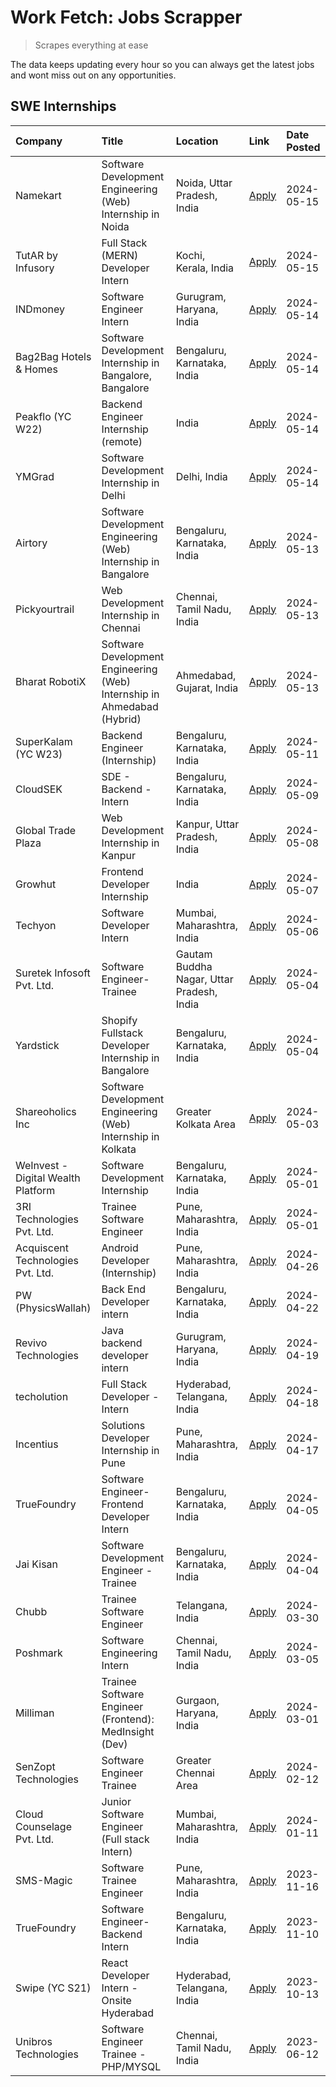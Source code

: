 # Work Fetch: Jobs Scrapper
> Scrapes everything at ease

The data keeps updating every hour so you can always get the latest jobs and wont miss out on any opportunities.

## SWE Internships
<!--START_SECTION:workfetch-->
| Company                            | Title                                                                   | Location                                  | Link                                                                                                                                                                                                                                                                                  | Date Posted   |
|:-----------------------------------|:------------------------------------------------------------------------|:------------------------------------------|:--------------------------------------------------------------------------------------------------------------------------------------------------------------------------------------------------------------------------------------------------------------------------------------|:--------------|
| Namekart                           | Software Development Engineering (Web) Internship in Noida              | Noida, Uttar Pradesh, India               | [Apply](https://in.linkedin.com/jobs/view/software-development-engineering-web-internship-in-noida-at-namekart-3927112610?position=5&pageNum=0&refId=rktrvc8NgGT6yQaDlgUECA%3D%3D&trackingId=HXY8Elbaa7WkcTF6yJTXkg%3D%3D&trk=public_jobs_jserp-result_search-card)                   | 2024-05-15    |
| TutAR by Infusory                  | Full Stack (MERN) Developer Intern                                      | Kochi, Kerala, India                      | [Apply](https://in.linkedin.com/jobs/view/full-stack-mern-developer-intern-at-tutar-by-infusory-3926190396?position=43&pageNum=0&refId=rktrvc8NgGT6yQaDlgUECA%3D%3D&trackingId=k%2BPfBr9dkzCKM3GfHilS4Q%3D%3D&trk=public_jobs_jserp-result_search-card)                               | 2024-05-15    |
| INDmoney                           | Software Engineer Intern                                                | Gurugram, Haryana, India                  | [Apply](https://in.linkedin.com/jobs/view/software-engineer-intern-at-indmoney-3921625347?position=14&pageNum=0&refId=rktrvc8NgGT6yQaDlgUECA%3D%3D&trackingId=aj7zq6AO3egs0QpzCLFnmw%3D%3D&trk=public_jobs_jserp-result_search-card)                                                  | 2024-05-14    |
| Bag2Bag Hotels & Homes             | Software Development Internship in Bangalore, Bangalore                 | Bengaluru, Karnataka, India               | [Apply](https://in.linkedin.com/jobs/view/software-development-internship-in-bangalore-bangalore-at-bag2bag-hotels-homes-3925888541?position=21&pageNum=0&refId=rktrvc8NgGT6yQaDlgUECA%3D%3D&trackingId=V7T%2Bl84rw140BWVZqL7Rlg%3D%3D&trk=public_jobs_jserp-result_search-card)      | 2024-05-14    |
| Peakflo (YC W22)                   | Backend Engineer Internship (remote)                                    | India                                     | [Apply](https://in.linkedin.com/jobs/view/backend-engineer-internship-remote-at-peakflo-yc-w22-3925243704?position=22&pageNum=0&refId=rktrvc8NgGT6yQaDlgUECA%3D%3D&trackingId=C%2Fn8DaeI4fywjiqqSRiMTg%3D%3D&trk=public_jobs_jserp-result_search-card)                                | 2024-05-14    |
| YMGrad                             | Software Development Internship in Delhi                                | Delhi, India                              | [Apply](https://in.linkedin.com/jobs/view/software-development-internship-in-delhi-at-ymgrad-3925891007?position=41&pageNum=0&refId=rktrvc8NgGT6yQaDlgUECA%3D%3D&trackingId=s48DiqMU8DXoNLcHfQ2pKg%3D%3D&trk=public_jobs_jserp-result_search-card)                                    | 2024-05-14    |
| Airtory                            | Software Development Engineering (Web) Internship in Bangalore          | Bengaluru, Karnataka, India               | [Apply](https://in.linkedin.com/jobs/view/software-development-engineering-web-internship-in-bangalore-at-airtory-3925101275?position=3&pageNum=0&refId=rktrvc8NgGT6yQaDlgUECA%3D%3D&trackingId=K7l1FNSq9frfmhvR4dbxnQ%3D%3D&trk=public_jobs_jserp-result_search-card)                | 2024-05-13    |
| Pickyourtrail                      | Web Development Internship in Chennai                                   | Chennai, Tamil Nadu, India                | [Apply](https://in.linkedin.com/jobs/view/web-development-internship-in-chennai-at-pickyourtrail-3924894949?position=24&pageNum=0&refId=rktrvc8NgGT6yQaDlgUECA%3D%3D&trackingId=ZK9JWkaWBG0kOQHsvrX2fg%3D%3D&trk=public_jobs_jserp-result_search-card)                                | 2024-05-13    |
| Bharat RobotiX                     | Software Development Engineering (Web) Internship in Ahmedabad (Hybrid) | Ahmedabad, Gujarat, India                 | [Apply](https://in.linkedin.com/jobs/view/software-development-engineering-web-internship-in-ahmedabad-hybrid-at-bharat-robotix-3924897657?position=40&pageNum=0&refId=rktrvc8NgGT6yQaDlgUECA%3D%3D&trackingId=U0icTm2hy6kT2KqlS2XRKg%3D%3D&trk=public_jobs_jserp-result_search-card) | 2024-05-13    |
| SuperKalam (YC W23)                | Backend Engineer (Internship)                                           | Bengaluru, Karnataka, India               | [Apply](https://in.linkedin.com/jobs/view/backend-engineer-internship-at-superkalam-yc-w23-3922671591?position=32&pageNum=0&refId=rktrvc8NgGT6yQaDlgUECA%3D%3D&trackingId=xubrE3HLoNHxpik5QntgZg%3D%3D&trk=public_jobs_jserp-result_search-card)                                      | 2024-05-11    |
| CloudSEK                           | SDE - Backend - Intern                                                  | Bengaluru, Karnataka, India               | [Apply](https://in.linkedin.com/jobs/view/sde-backend-intern-at-cloudsek-3920377259?position=31&pageNum=0&refId=rktrvc8NgGT6yQaDlgUECA%3D%3D&trackingId=%2BxxEA5xN0onUr388InKXCw%3D%3D&trk=public_jobs_jserp-result_search-card)                                                      | 2024-05-09    |
| Global Trade Plaza                 | Web Development Internship in Kanpur                                    | Kanpur, Uttar Pradesh, India              | [Apply](https://in.linkedin.com/jobs/view/web-development-internship-in-kanpur-at-global-trade-plaza-3921430242?position=26&pageNum=0&refId=rktrvc8NgGT6yQaDlgUECA%3D%3D&trackingId=f8xXGs%2FAB7Y3P%2BfE97HMMg%3D%3D&trk=public_jobs_jserp-result_search-card)                        | 2024-05-08    |
| Growhut                            | Frontend Developer Internship                                           | India                                     | [Apply](https://in.linkedin.com/jobs/view/frontend-developer-internship-at-growhut-3916739895?position=36&pageNum=0&refId=rktrvc8NgGT6yQaDlgUECA%3D%3D&trackingId=XkgU%2BZr71afgh7xBoIlCCA%3D%3D&trk=public_jobs_jserp-result_search-card)                                            | 2024-05-07    |
| Techyon                            | Software Developer Intern                                               | Mumbai, Maharashtra, India                | [Apply](https://in.linkedin.com/jobs/view/software-developer-intern-at-techyon-3917863085?position=60&pageNum=0&refId=rktrvc8NgGT6yQaDlgUECA%3D%3D&trackingId=SncxKzgyx%2F9niFNzpiXBxQ%3D%3D&trk=public_jobs_jserp-result_search-card)                                                | 2024-05-06    |
| Suretek Infosoft Pvt. Ltd.         | Software Engineer-Trainee                                               | Gautam Buddha Nagar, Uttar Pradesh, India | [Apply](https://in.linkedin.com/jobs/view/software-engineer-trainee-at-suretek-infosoft-pvt-ltd-3916999948?position=38&pageNum=0&refId=rktrvc8NgGT6yQaDlgUECA%3D%3D&trackingId=b04W%2Bepx8faiMJ9vKV2RAA%3D%3D&trk=public_jobs_jserp-result_search-card)                               | 2024-05-04    |
| Yardstick                          | Shopify Fullstack Developer Internship in Bangalore                     | Bengaluru, Karnataka, India               | [Apply](https://in.linkedin.com/jobs/view/shopify-fullstack-developer-internship-in-bangalore-at-yardstick-3917652092?position=42&pageNum=0&refId=rktrvc8NgGT6yQaDlgUECA%3D%3D&trackingId=54LusQvNy6le0QL%2B1G3%2BXA%3D%3D&trk=public_jobs_jserp-result_search-card)                  | 2024-05-04    |
| Shareoholics Inc                   | Software Development Engineering (Web) Internship in Kolkata            | Greater Kolkata Area                      | [Apply](https://in.linkedin.com/jobs/view/software-development-engineering-web-internship-in-kolkata-at-shareoholics-inc-3917065308?position=6&pageNum=0&refId=rktrvc8NgGT6yQaDlgUECA%3D%3D&trackingId=BYUaPbTMhp3zMeR%2BFX5xbg%3D%3D&trk=public_jobs_jserp-result_search-card)       | 2024-05-03    |
| WeInvest - Digital Wealth Platform | Software Development Internship                                         | Bengaluru, Karnataka, India               | [Apply](https://in.linkedin.com/jobs/view/software-development-internship-at-weinvest-digital-wealth-platform-3912867225?position=2&pageNum=0&refId=rktrvc8NgGT6yQaDlgUECA%3D%3D&trackingId=Xyj1vYnaEdB5tSgSRsCncg%3D%3D&trk=public_jobs_jserp-result_search-card)                    | 2024-05-01    |
| 3RI Technologies Pvt. Ltd.         | Trainee Software Engineer                                               | Pune, Maharashtra, India                  | [Apply](https://in.linkedin.com/jobs/view/trainee-software-engineer-at-3ri-technologies-pvt-ltd-3912869178?position=50&pageNum=0&refId=rktrvc8NgGT6yQaDlgUECA%3D%3D&trackingId=iLoMcv6f2mj5Mcj320A5zQ%3D%3D&trk=public_jobs_jserp-result_search-card)                                 | 2024-05-01    |
| Acquiscent Technologies Pvt. Ltd.  | Android Developer (Internship)                                          | Pune, Maharashtra, India                  | [Apply](https://in.linkedin.com/jobs/view/android-developer-internship-at-acquiscent-technologies-pvt-ltd-3909395375?position=53&pageNum=0&refId=rktrvc8NgGT6yQaDlgUECA%3D%3D&trackingId=mDyujK4ts7PgOwEyLYtFmw%3D%3D&trk=public_jobs_jserp-result_search-card)                       | 2024-04-26    |
| PW (PhysicsWallah)                 | Back End Developer intern                                               | Bengaluru, Karnataka, India               | [Apply](https://in.linkedin.com/jobs/view/back-end-developer-intern-at-pw-physicswallah-3907293630?position=27&pageNum=0&refId=rktrvc8NgGT6yQaDlgUECA%3D%3D&trackingId=JhxtaeB%2BDknYSCV5SDN4DA%3D%3D&trk=public_jobs_jserp-result_search-card)                                       | 2024-04-22    |
| Revivo Technologies                | Java backend developer intern                                           | Gurugram, Haryana, India                  | [Apply](https://in.linkedin.com/jobs/view/java-backend-developer-intern-at-revivo-technologies-3906034446?position=49&pageNum=0&refId=rktrvc8NgGT6yQaDlgUECA%3D%3D&trackingId=uasoC6yCcgX%2BSniiSksdFA%3D%3D&trk=public_jobs_jserp-result_search-card)                                | 2024-04-19    |
| techolution                        | Full Stack Developer - Intern                                           | Hyderabad, Telangana, India               | [Apply](https://in.linkedin.com/jobs/view/full-stack-developer-intern-at-techolution-3904814977?position=51&pageNum=0&refId=rktrvc8NgGT6yQaDlgUECA%3D%3D&trackingId=ZfcPRF7rtB05LKTmLkkpWg%3D%3D&trk=public_jobs_jserp-result_search-card)                                            | 2024-04-18    |
| Incentius                          | Solutions Developer Internship in Pune                                  | Pune, Maharashtra, India                  | [Apply](https://in.linkedin.com/jobs/view/solutions-developer-internship-in-pune-at-incentius-3904329499?position=30&pageNum=0&refId=rktrvc8NgGT6yQaDlgUECA%3D%3D&trackingId=I99rWxYqewKua0t5AL8LPA%3D%3D&trk=public_jobs_jserp-result_search-card)                                   | 2024-04-17    |
| TrueFoundry                        | Software Engineer- Frontend Developer Intern                            | Bengaluru, Karnataka, India               | [Apply](https://in.linkedin.com/jobs/view/software-engineer-frontend-developer-intern-at-truefoundry-3887320206?position=29&pageNum=0&refId=rktrvc8NgGT6yQaDlgUECA%3D%3D&trackingId=N4QDmPOJ9EYagZPm2G0DZg%3D%3D&trk=public_jobs_jserp-result_search-card)                            | 2024-04-05    |
| Jai Kisan                          | Software Development Engineer - Trainee                                 | Bengaluru, Karnataka, India               | [Apply](https://in.linkedin.com/jobs/view/software-development-engineer-trainee-at-jai-kisan-3913911193?position=33&pageNum=0&refId=rktrvc8NgGT6yQaDlgUECA%3D%3D&trackingId=t8VBGev3nT%2F1s5OvoZfVgA%3D%3D&trk=public_jobs_jserp-result_search-card)                                  | 2024-04-04    |
| Chubb                              | Trainee Software Engineer                                               | Telangana, India                          | [Apply](https://in.linkedin.com/jobs/view/trainee-software-engineer-at-chubb-3909641440?position=34&pageNum=0&refId=rktrvc8NgGT6yQaDlgUECA%3D%3D&trackingId=yjbN7B%2BCowSskkXsLOA4lQ%3D%3D&trk=public_jobs_jserp-result_search-card)                                                  | 2024-03-30    |
| Poshmark                           | Software Engineering Intern                                             | Chennai, Tamil Nadu, India                | [Apply](https://in.linkedin.com/jobs/view/software-engineering-intern-at-poshmark-3846946793?position=57&pageNum=0&refId=rktrvc8NgGT6yQaDlgUECA%3D%3D&trackingId=gWBenjqlezPodAbCCEFD1Q%3D%3D&trk=public_jobs_jserp-result_search-card)                                               | 2024-03-05    |
| Milliman                           | Trainee Software Engineer (Frontend): MedInsight (Dev)                  | Gurgaon, Haryana, India                   | [Apply](https://in.linkedin.com/jobs/view/trainee-software-engineer-frontend-medinsight-dev-at-milliman-3792874280?position=25&pageNum=0&refId=rktrvc8NgGT6yQaDlgUECA%3D%3D&trackingId=%2B2ssmLFdoy9ToabOForihg%3D%3D&trk=public_jobs_jserp-result_search-card)                       | 2024-03-01    |
| SenZopt Technologies               | Software Engineer Trainee                                               | Greater Chennai Area                      | [Apply](https://in.linkedin.com/jobs/view/software-engineer-trainee-at-senzopt-technologies-3827688781?position=48&pageNum=0&refId=rktrvc8NgGT6yQaDlgUECA%3D%3D&trackingId=Q5ylgzPdLepTqrobaGgnIA%3D%3D&trk=public_jobs_jserp-result_search-card)                                     | 2024-02-12    |
| Cloud Counselage Pvt. Ltd.         | Junior Software Engineer (Full stack Intern)                            | Mumbai, Maharashtra, India                | [Apply](https://in.linkedin.com/jobs/view/junior-software-engineer-full-stack-intern-at-cloud-counselage-pvt-ltd-3803132814?position=44&pageNum=0&refId=rktrvc8NgGT6yQaDlgUECA%3D%3D&trackingId=jENhQeUy433Z70A%2FqcrdiA%3D%3D&trk=public_jobs_jserp-result_search-card)              | 2024-01-11    |
| SMS-Magic                          | Software Trainee Engineer                                               | Pune, Maharashtra, India                  | [Apply](https://in.linkedin.com/jobs/view/software-trainee-engineer-at-sms-magic-3761409781?position=46&pageNum=0&refId=rktrvc8NgGT6yQaDlgUECA%3D%3D&trackingId=OOmcWC4JacMKZRpk7s55Qw%3D%3D&trk=public_jobs_jserp-result_search-card)                                                | 2023-11-16    |
| TrueFoundry                        | Software Engineer-Backend Intern                                        | Bengaluru, Karnataka, India               | [Apply](https://in.linkedin.com/jobs/view/software-engineer-backend-intern-at-truefoundry-3779508170?position=47&pageNum=0&refId=rktrvc8NgGT6yQaDlgUECA%3D%3D&trackingId=FHnQ2GH1UARjFIyD5K2msg%3D%3D&trk=public_jobs_jserp-result_search-card)                                       | 2023-11-10    |
| Swipe (YC S21)                     | React Developer Intern - Onsite Hyderabad                               | Hyderabad, Telangana, India               | [Apply](https://in.linkedin.com/jobs/view/react-developer-intern-onsite-hyderabad-at-swipe-yc-s21-3737600089?position=56&pageNum=0&refId=rktrvc8NgGT6yQaDlgUECA%3D%3D&trackingId=%2F%2BGchlA%2BtxxC4LnsUXIABg%3D%3D&trk=public_jobs_jserp-result_search-card)                         | 2023-10-13    |
| Unibros Technologies               | Software Engineer Trainee - PHP/MYSQL                                   | Chennai, Tamil Nadu, India                | [Apply](https://in.linkedin.com/jobs/view/software-engineer-trainee-php-mysql-at-unibros-technologies-3656599241?position=52&pageNum=0&refId=rktrvc8NgGT6yQaDlgUECA%3D%3D&trackingId=5anjG9uURb4BO6nXnjRHfA%3D%3D&trk=public_jobs_jserp-result_search-card)                           | 2023-06-12    |
<!--END_SECTION:workfetch-->
